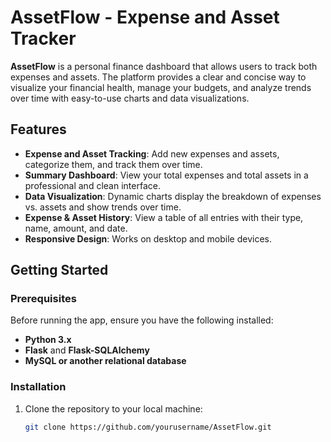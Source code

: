 # AssetFlow - Expense and Asset Tracker

**AssetFlow** is a personal finance dashboard that allows users to track both expenses and assets. The platform provides a clear and concise way to visualize your financial health, manage your budgets, and analyze trends over time with easy-to-use charts and data visualizations.

## Features

- **Expense and Asset Tracking**: Add new expenses and assets, categorize them, and track them over time.
- **Summary Dashboard**: View your total expenses and total assets in a professional and clean interface.
- **Data Visualization**: Dynamic charts display the breakdown of expenses vs. assets and show trends over time.
- **Expense & Asset History**: View a table of all entries with their type, name, amount, and date.
- **Responsive Design**: Works on desktop and mobile devices.

## Getting Started

### Prerequisites

Before running the app, ensure you have the following installed:

- **Python 3.x**
- **Flask** and **Flask-SQLAlchemy**
- **MySQL or another relational database**

### Installation

1. Clone the repository to your local machine:

   ```bash
   git clone https://github.com/yourusername/AssetFlow.git
